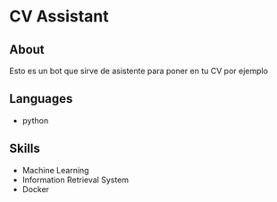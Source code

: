# CV Assistant

## About
Esto es un bot que sirve de asistente para poner en tu CV por ejemplo

## Languages
- python

## Skills
- Machine Learning
- Information Retrieval System
- Docker

